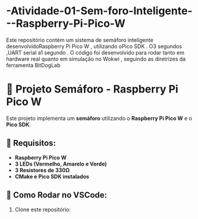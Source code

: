 # -Atividade-01-Sem-foro-Inteligente---Raspberry-Pi-Pico-W
Este repositório contém um sistema de semáforo inteligente desenvolvidoRaspberry Pi Pico W , utilizando oPico SDK . O3 segundos ,UART serial a1 segundo .  O código foi desenvolvido para rodar tanto em hardware real quanto em simulação no Wokwi , seguindo as diretrizes da ferramenta BitDogLab 
# 🚦 Projeto Semáforo - Raspberry Pi Pico W

Este projeto implementa um **semáforo** utilizando o **Raspberry Pi Pico W** e o **Pico SDK**.

## 📌 Requisitos:
- **Raspberry Pi Pico W**
- **3 LEDs (Vermelho, Amarelo e Verde)**
- **3 Resistores de 330Ω**
- **CMake e Pico SDK instalados**

## 📜 Como Rodar no VSCode:
1. Clone este repositório:
